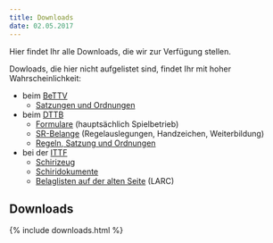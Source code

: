 ```yaml
---
title: Downloads
date: 02.05.2017
---
```


Hier findet Ihr alle Downloads, die wir zur Verfügung stellen.

Dowloads, die hier nicht aufgelistet sind, findet Ihr mit hoher Wahrscheinlichkeit:

- beim [BeTTV](http://www.bettv.de/)
	- [Satzungen und Ordnungen](http://www.bettv.de/index.php?p=service&amp;c=satzung)
- beim [DTTB](http://www.tischtennis.de/)
	- [Formulare](http://www.tischtennis.de/mein-sport/schiedsrichterin/formulare.html) (hauptsächlich Spielbetrieb)
	- [SR-Belange](http://www.tischtennis.de/mein-sport/schiedsrichterin/qualifizierung.html) (Regelauslegungen, Handzeichen, Weiterbildung)
	- [Regeln, Satzung und Ordnungen](http://www.tischtennis.de/dttb/regeln-satzung.html)
- bei der [ITTF](http://www.ittf.com/)
	- [Schirizeug](http://www.ittf.com/committees/umpires-referees/)
	- [Schiridokumente](http://www.ittf.com/committees/umpires-referees/documents/)
	- [Belaglisten auf der alten Seite](http://old.ittf.com/_front_page/ittf1.asp?category=rubber) (LARC)

## Downloads

{% include downloads.html %}
